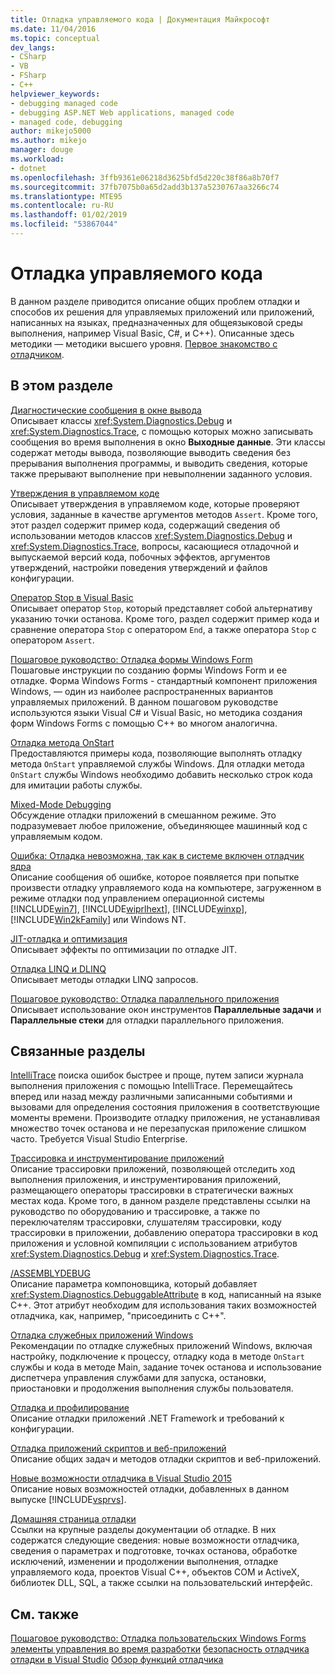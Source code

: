 ```yaml
---
title: Отладка управляемого кода | Документация Майкрософт
ms.date: 11/04/2016
ms.topic: conceptual
dev_langs:
- CSharp
- VB
- FSharp
- C++
helpviewer_keywords:
- debugging managed code
- debugging ASP.NET Web applications, managed code
- managed code, debugging
author: mikejo5000
ms.author: mikejo
manager: douge
ms.workload:
- dotnet
ms.openlocfilehash: 3ffb9361e06218d3625bfd5d220c38f86a8b70f7
ms.sourcegitcommit: 37fb7075b0a65d2add3b137a5230767aa3266c74
ms.translationtype: MTE95
ms.contentlocale: ru-RU
ms.lasthandoff: 01/02/2019
ms.locfileid: "53867044"
---
```

# <a name="debugging-managed-code"></a>Отладка управляемого кода

В данном разделе приводится описание общих проблем отладки и способов их решения для управляемых приложений или приложений, написанных на языках, предназначенных для общеязыковой среды выполнения, например Visual Basic, C#, и C++). Описанные здесь методики — методики высшего уровня. [Первое знакомство с отладчиком](../debugger/debugger-feature-tour.md).

## <a name="in-this-section"></a>В этом разделе

[Диагностические сообщения в окне вывода](../debugger/diagnostic-messages-in-the-output-window.md)  
Описывает классы <xref:System.Diagnostics.Debug> и <xref:System.Diagnostics.Trace>, с помощью которых можно записывать сообщения во время выполнения в окно **Выходные данные**. Эти классы содержат методы вывода, позволяющие выводить сведения без прерывания выполнения программы, и выводить сведения, которые также прерывают выполнение при невыполнении заданного условия.

[Утверждения в управляемом коде](../debugger/assertions-in-managed-code.md)  
Описывает утверждения в управляемом коде, которые проверяют условия, заданные в качестве аргументов методов `Assert`. Кроме того, этот раздел содержит пример кода, содержащий сведения об использовании методов классов <xref:System.Diagnostics.Debug> и <xref:System.Diagnostics.Trace>, вопросы, касающиеся отладочной и выпускаемой версий кода, побочных эффектов, аргументов утверждений, настройки поведения утверждений и файлов конфигурации.

[Оператор Stop в Visual Basic](../debugger/stop-statements-in-visual-basic.md)  
Описывает оператор `Stop`, который представляет собой альтернативу указанию точки останова. Кроме того, раздел содержит пример кода и сравнение оператора `Stop` с оператором `End`, а также оператора `Stop` с оператором `Assert`.

[Пошаговое руководство: Отладка формы Windows Form](../debugger/walkthrough-debugging-a-windows-form.md)  
Пошаговые инструкции по созданию формы Windows Form и ее отладке. Форма Windows Forms - стандартный компонент приложения Windows, — один из наиболее распространенных вариантов управляемых приложений. В данном пошаговом руководстве используются языки Visual C# и Visual Basic, но методика создания форм Windows Forms с помощью C++ во многом аналогична.

[Отладка метода OnStart](../debugger/how-to-debug-the-onstart-method.md)  
Предоставляются примеры кода, позволяющие выполнять отладку метода `OnStart` управляемой службы Windows. Для отладки метода `OnStart` службы Windows необходимо добавить несколько строк кода для имитации работы службы.

[Mixed-Mode Debugging](../debugger/debugging-mixed-mode-applications.md)  
Обсуждение отладки приложений в смешанном режиме. Это подразумевает любое приложение, объединяющее машинный код с управляемым кодом.

[Ошибка: Отладка невозможна, так как в системе включен отладчик ядра](../debugger/error-debugging-isn-t-possible-because-a-kernel-debugger-is-enabled-on-the-system.md)  
Описание сообщения об ошибке, которое появляется при попытке произвести отладку управляемого кода на компьютере, загруженном в режиме отладки под управлением операционной системы [!INCLUDE[win7](../debugger/includes/win7_md.md)], [!INCLUDE[wiprlhext](../debugger/includes/wiprlhext_md.md)], [!INCLUDE[winxp](../code-quality/includes/winxp_md.md)], [!INCLUDE[Win2kFamily](../code-quality/includes/win2kfamily_md.md)] или Windows NT.

[JIT-отладка и оптимизация](../debugger/jit-optimization-and-debugging.md)  
Описывает эффекты по оптимизации по отладке JIT.

[Отладка LINQ и DLINQ](../debugger/debugging-linq.md)  
Описывает методы отладки LINQ запросов.

[Пошаговое руководство: Отладка параллельного приложения](../debugger/walkthrough-debugging-a-parallel-application.md)  
Описывает использование окон инструментов **Параллельные задачи** и **Параллельные стеки** для отладки параллельного приложения.

## <a name="related-sections"></a>Связанные разделы

[IntelliTrace](../debugger/intellitrace.md) поиска ошибок быстрее и проще, путем записи журнала выполнения приложения с помощью IntelliTrace. Перемещайтесь вперед или назад между различными записанными событиями и вызовами для определения состояния приложения в соответствующие моменты времени. Производите отладку приложения, не устанавливая множество точек останова и не перезапуская приложение слишком часто. Требуется Visual Studio Enterprise.

[Трассировка и инструментирование приложений](/dotnet/framework/debug-trace-profile/tracing-and-instrumenting-applications)  
Описание трассировки приложений, позволяющей отследить ход выполнения приложения, и инструментирования приложений, размещающего операторы трассировки в стратегически важных местах кода. Кроме того, в данном разделе представлены ссылки на руководство по оборудованию и трассировке, а также по переключателям трассировки, слушателям трассировки, коду трассировки в приложении, добавлению оператора трассировки в код приложения и условной компиляции с использованием атрибутов <xref:System.Diagnostics.Debug> и <xref:System.Diagnostics.Trace>.

[/ASSEMBLYDEBUG](/cpp/build/reference/assemblydebug-add-debuggableattribute)  
Описание параметра компоновщика, который добавляет <xref:System.Diagnostics.DebuggableAttribute> в код, написанный на языке C++. Этот атрибут необходим для использования таких возможностей отладчика, как, например, "присоединить с C++".

[Отладка служебных приложений Windows](/dotnet/framework/windows-services/how-to-debug-windows-service-applications)  
Рекомендации по отладке служебных приложений Windows, включая настройку, подключение к процессу, отладку кода в методе `OnStart` службы и кода в методе Main, задание точек останова и использование диспетчера управления службами для запуска, остановки, приостановки и продолжения выполнения службы пользователя.

[Отладка и профилирование](/dotnet/framework/debug-trace-profile/index)  
Описание отладки приложений .NET Framework и требований к конфигурации.

[Отладка приложений скриптов и веб-приложений](/visualstudio/debugger/how-to-enable-debugging-for-aspnet-applications)  
Описание общих задач и методов отладки скриптов и веб-приложений.

[Новые возможности отладчика в Visual Studio 2015](../debugger/what-s-new-for-the-debugger-in-visual-studio.md)  
Описание новых возможностей отладки, добавленных в данном выпуске [!INCLUDE[vsprvs](../code-quality/includes/vsprvs_md.md)].

[Домашняя страница отладки](../debugger/debugger-feature-tour.md)  
Ссылки на крупные разделы документации об отладке. В них содержатся следующие сведения: новые возможности отладчика, сведения о параметрах и подготовке, точках останова, обработке исключений, изменении и продолжении выполнения, отладке управляемого кода, проектов Visual C++, объектов COM и ActiveX, библиотек DLL, SQL, а также ссылки на пользовательский интерфейс.

## <a name="see-also"></a>См. также

[Пошаговое руководство: Отладка пользовательских Windows Forms элементы управления во время разработки](/dotnet/framework/winforms/controls/walkthrough-debugging-custom-windows-forms-controls-at-design-time)
[безопасность отладчика](../debugger/debugger-security.md)
[отладки в Visual Studio](../debugger/index.md) 
 [ Обзор функций отладчика](../debugger/debugger-feature-tour.md)
